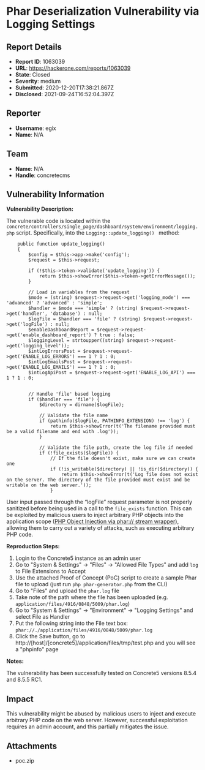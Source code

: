 # Phar Deserialization Vulnerability via Logging Settings

## Report Details
- **Report ID**: 1063039
- **URL**: https://hackerone.com/reports/1063039
- **State**: Closed
- **Severity**: medium
- **Submitted**: 2020-12-20T17:38:21.867Z
- **Disclosed**: 2021-09-24T16:52:04.397Z

## Reporter
- **Username**: egix
- **Name**: N/A

## Team
- **Name**: N/A
- **Handle**: concretecms

## Vulnerability Information
**Vulnerability Description:**

The vulnerable code is located within the `concrete/controllers/single_page/dashboard/system/environment/logging.php` script.
Specifically, into the  `Logging::update_logging() ` method:

```
    public function update_logging()
    {
        $config = $this->app->make('config');
        $request = $this->request;

        if (!$this->token->validate('update_logging')) {
            return $this->showError($this->token->getErrorMessage());
        }

        // Load in variables from the request
        $mode = (string) $request->request->get('logging_mode') === 'advanced' ? 'advanced' : 'simple';
        $handler = $mode === 'simple' ? (string) $request->request->get('handler', 'database') : null;
        $logFile = $handler === 'file' ? (string) $request->request->get('logFile') : null;
        $enableDashboardReport = $request->request->get('enable_dashboard_report') ? true : false;
        $loggingLevel = strtoupper((string) $request->request->get('logging_level'));
        $intLogErrorsPost = $request->request->get('ENABLE_LOG_ERRORS') === 1 ? 1 : 0;
        $intLogEmailsPost = $request->request->get('ENABLE_LOG_EMAILS') === 1 ? 1 : 0;
        $intLogApiPost = $request->request->get('ENABLE_LOG_API') === 1 ? 1 : 0;


        // Handle 'file' based logging
        if ($handler === 'file') {
            $directory = dirname($logFile);

            // Validate the file name
            if (pathinfo($logFile, PATHINFO_EXTENSION) !== 'log') {
                return $this->showError(t('The filename provided must be a valid filename and end with .log'));
            }

            // Validate the file path, create the log file if needed
            if (!file_exists($logFile)) {
                // If the file doesn't exist, make sure we can create one
                if (!is_writable($directory) || !is_dir($directory)) {
                    return $this->showError(t('Log file does not exist on the server. The directory of the file provided must exist and be writable on the web server.'));
                }
```

User input passed through the “logFile” request parameter is not properly sanitized before being used in a call to the `file_exists` function. This can be exploited by malicious users to inject arbitrary PHP objects into the application scope ([PHP Object Injection via phar:// stream wrapper](https://github.com/s-n-t/presentations/blob/master/us-18-Thomas-It's-A-PHP-Unserialization-Vulnerability-Jim-But-Not-As-We-Know-It.pdf)), allowing them to carry out a variety of attacks, such as executing arbitrary PHP code.

**Reproduction Steps:**

1. Login to the Concrete5 instance as an admin user
2. Go to "System & Settings" -> "Files" -> "Allowed File Types" and add `log` to File Extensions to Accept
3. Use the attached Proof of Concept (PoC) script to create a sample Phar file to upload (just run `php phar-generator.php` from the CLI)
4. Go to "Files" and upload the `phar.log` file
5. Take note of the path where the file has been uploaded (e.g. `application/files/4916/0848/5009/phar.log`)
6. Go to "System & Settings" -> "Environment" -> "Logging Settings" and select File as Handler
7. Put the following string into the File text box: `phar://./application/files/4916/0848/5009/phar.log`
8. Click the Save button, go to http://[host]/[concrete5]/application/files/tmp/test.php and you will see a "phpinfo" page

**Notes:**

The vulnerability has been successfully tested on Concrete5 versions 8.5.4 and 8.5.5 RC1.

## Impact

This vulnerability might be abused by malicious users to inject and execute arbitrary PHP code on the web server.
However, successful exploitation requires an admin account, and this partially mitigates the issue.

## Attachments
- poc.zip

